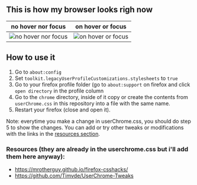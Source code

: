 ## This is how my browser looks righ now

no hover nor focus             |  on hover or focus
:-------------------------:|:-------------------------:
![no hover nor focus](https://i.imgur.com/rYse1Cu.png)  |  ![on hover or focus](https://i.imgur.com/JSV9gRf.png)

## How to use it

1. Go to `about:config`
2. Set `toolkit.legacyUserProfileCustomizations.stylesheets` to `true`
3. Go to your firefox profile folder (go to `about:support` on firefox and click `open directory` in the profile column
4. Go to the `chrome` directory, inside of it copy or create the contents from `userChrome.css` in this repository into a file with the same name.
5. Restart your firefox (close and open it).


Note: everytime you make a change in userChrome.css, you should do step 5 to show the changes. You can add or try other tweaks or modifications with the links in the [resources section](###Resources).


### Resources (they are already in the userchrome.css but i'll add them here anyway): 
- https://mrotherguy.github.io/firefox-csshacks/
- https://github.com/Timvde/UserChrome-Tweaks
